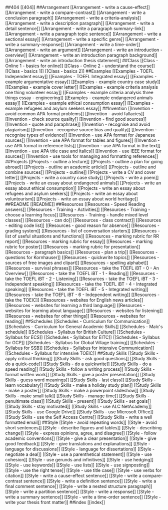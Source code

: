 ##404
[[404]]
##Arrangement
[[Arrangement - write a cause-effect]]
[[Arrangement - write a compare-contrast]]
[[Arrangement - write a conclusion paragraph]]
[[Arrangement - write a criteria-analysis]]
[[Arrangement - write a description paragraph]]
[[Arrangement - write a detail sentence]]
[[Arrangement - write a paragraph summary-link]]
[[Arrangement - write a paragraph topic sentence]]
[[Arrangement - write a sectional essay]]
[[Arrangement - write a specific genre]]
[[Arrangement - write a summary-response]]
[[Arrangement - write a time-order]]
[[Arrangement - write an argument]]
[[Arrangement - write an introduction - overview]]
[[Arrangement - write an introduction paragraph background]]
[[Arrangement - write an introduction thesis statement]]
##Class
[[Class - Online 1 - basics for online]]
[[Class - Online 2 - understand the course]]
[[Class - basics 1]]
[[Class - basics 2]]
##Examples
[[Examples - TOEFL Independent essay]]
[[Examples - TOEFL Integrated essay]]
[[Examples - example argumentative essay]]
[[Examples - example country case study]]
[[Examples - example cover letter]]
[[Examples - example criteria analysis one thing volunteer essay]]
[[Examples - example criteria analysis three things essay - engineering]]
[[Examples - example endangered animals essay]]
[[Examples - example ethical consumption essay]]
[[Examples - example refugees and asylum seekers essay]]
##Invention
[[Invention - avoid common APA format problems]]
[[Invention - avoid fallacies]]
[[Invention - check source quality]]
[[Invention - find good sources]]
[[Invention - quote and paraphrase]]
[[Invention - recognise and avoid plagiarism]]
[[Invention - recognise source bias and quality]]
[[Invention - recognise types of evidence]]
[[Invention - use APA format for Japanese sources]]
[[Invention - use APA format for tables and figures]]
[[Invention - use APA format in reference lists]]
[[Invention - use APA format in the text]]
[[Invention - use APA title case and italics]]
[[Invention - use IEEE format for sources]]
[[Invention - use tools for managing and formatting references]]
##Projects
[[Projects - outline a lecture]]
[[Projects - outline a plan for going abroad]]
[[Projects - outline an academic article]]
[[Projects - outline and combine sources]]
[[Projects - outline]]
[[Projects - write a CV and cover letter]]
[[Projects - write a country case study]]
[[Projects - write a poem]]
[[Projects - write an essay about endangered animals]]
[[Projects - write an essay about ethical consumption]]
[[Projects - write an essay about refugees and asylum seekers]]
[[Projects - write an essay about voluntourism]]
[[Projects - write an essay about world heritage]]
##README
[[README]]
##Resources
[[Resources - Speed Reading answers]]
[[Resources - Training - Activities]]
[[Resources - Training - choose a learning focus]]
[[Resources - Training - handle mixed level classes]]
[[Resources - can do]]
[[Resources - class contract]]
[[Resources - editing code list]]
[[Resources - good reason for absence]]
[[Resources - grading system]]
[[Resources - list of conversation starters]]
[[Resources - list of useful situations and functions]]
[[Resources - marking rubric for RR report]]
[[Resources - marking rubric for essay]]
[[Resources - marking rubric for poster]]
[[Resources - marking rubric for presentation]]
[[Resources - paragraph basics]]
[[Resources - plan a trip]]
[[Resources - questions for Kornhauser]]
[[Resources - quickwrite topics]]
[[Resources - sources of free images and clipart]]
[[Resources - spelling alphabet]]
[[Resources - survival phrases]]
[[Resources - take the TOEFL iBT - 0 - An Overview]]
[[Resources - take the TOEFL iBT - 1 - Reading]]
[[Resources - take the TOEFL iBT - 2 - Listening]]
[[Resources - take the TOEFL iBT - 3 - Independent speaking]]
[[Resources - take the TOEFL iBT - 4 - Integrated speaking]]
[[Resources - take the TOEFL iBT - 5 - Integrated writing]]
[[Resources - take the TOEFL iBT - 6 - Independent writing]]
[[Resources - take the TOEIC]]
[[Resources - websites for English news articles]]
[[Resources - websites for learning a third language]]
[[Resources - websites for learning about language]]
[[Resources - websites for listening]]
[[Resources - websites for other things]]
[[Resources - websites for reading]]
##Schedules
[[Schedules - Curriculum for Communication]]
[[Schedules - Curriculum for General Academic Skills]]
[[Schedules - Malc's schedule]]
[[Schedules - Syllabus for British Culture]]
[[Schedules - Syllabus for ECS]]
[[Schedules - Syllabus for EITC]]
[[Schedules - Syllabus for GCP]]
[[Schedules - Syllabus for Global Village training]]
[[Schedules - Syllabus for SSB]]
[[Schedules - Syllabus for intensive Communication]]
[[Schedules - Syllabus for intensive TOEIC]]
##Study Skills
[[Study Skills - apply critical thinking]]
[[Study Skills - ask good questions]]
[[Study Skills - do a quick-code]]
[[Study Skills - do a quickwrite]]
[[Study Skills - do a speed reading]]
[[Study Skills - follow a writing process]]
[[Study Skills - format written work]]
[[Study Skills - give a poster presentation]]
[[Study Skills - guess word meanings]]
[[Study Skills - last class]]
[[Study Skills - learn vocabulary]]
[[Study Skills - make a holiday study plan]]
[[Study Skills - make a poster]]
[[Study Skills - make a powerpoint slideshow]]
[[Study Skills - make small talk]]
[[Study Skills - manage time]]
[[Study Skills - penultimate class]]
[[Study Skills - present]]
[[Study Skills - set goals]]
[[Study Skills - stay motivated]]
[[Study Skills - use ALC NetAcademy]]
[[Study Skills - use Google Drive]]
[[Study Skills - use Microsoft Office]]
[[Study Skills - use the Self Access Centre]]
[[Study Skills - write a well formatted email]]
##Style
[[Style - avoid repeating words]]
[[Style - avoid short sentences]]
[[Style - describe figures and tables]]
[[Style - describing change]]
[[Style - express opinions, agree, and disagree]]
[[Style - follow academic conventions]]
[[Style - give a clear presentation]]
[[Style - give good feedback]]
[[Style - give translations and explanations]]
[[Style - language for discussions]]
[[Style - language for dissertations]]
[[Style - negotiate a deal]]
[[Style - use a parenthetical statement]]
[[Style - use cohesion]]
[[Style - use gerunds and infinitives]]
[[Style - use hedging]]
[[Style - use keywords]]
[[Style - use lists]]
[[Style - use signposting]]
[[Style - use the right tense]]
[[Style - use title case]]
[[Style - use verbs for citation]]
[[Style - write a cause-effect sentence]]
[[Style - write a compare-contrast sentence]]
[[Style - write a definition sentence]]
[[Style - write a final comment sentence]]
[[Style - write a nested structure paragraph]]
[[Style - write a partition sentence]]
[[Style - write a response]]
[[Style - write a summary sentence]]
[[Style - write a time-order sentence]]
[[Style - write your thesis front matter]]
##index
[[index]]
